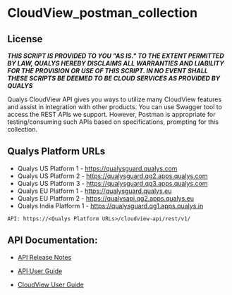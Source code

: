 # CloudView_postman_collection

## License
_**THIS SCRIPT IS PROVIDED TO YOU "AS IS."  TO THE EXTENT PERMITTED BY LAW, QUALYS HEREBY DISCLAIMS ALL WARRANTIES AND LIABILITY FOR THE PROVISION OR USE OF THIS SCRIPT.  IN NO EVENT SHALL THESE SCRIPTS BE DEEMED TO BE CLOUD SERVICES AS PROVIDED BY QUALYS**_

Qualys CloudView API gives you ways to utilize many CloudView features and assist in integration with other products.
You can use Swagger tool to access the REST APIs we support. However, Postman is appropriate for testing/consuming such APIs based on specifications, prompting for this collection.

## Qualys Platform URLs
* Qualys US Platform 1 - https://qualysguard.qualys.com
* Qualys US Platform 2 - https://qualysguard.qg2.apps.qualys.com
* Qualys US Platform 3 - https://qualysguard.qg3.apps.qualys.com
* Qualys EU Platform 1 - https://qualysguard.qualys.eu
* Qualys EU Platform 2 - https://qualysapi.qg2.apps.qualys.eu
* Qualys India Platform 1 - https://qualysguard.qg1.apps.qualys.in

`API: https://<Qualys Platform URLs>/cloudview-api/rest/v1/`

## API Documentation:

* [API Release Notes](https://www.qualys.com/docs/release-notes/qualys-cloudview-18-api-release-notes.pdf)

* [API User Guide](https://www.qualys.com/docs/qualys-cloudview-api-user-guide.pdf)

* [CloudView User Guide](https://www.qualys.com/docs/qualys-cloud-view-user-guide.pdf)

